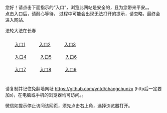 您好！请点击下面指示的“入口”，浏览此网站是安全的，且为您带来平安。。 <br/>
点击入口后，请耐心等待， 过程中可能会出现无法打开的提示，请忽略，最终会进入网站. </br>

法轮大法在长春<br/>
<div style="padding:10px"><a style="margin:20px" target="_blank" href="https://d169r51gvv5ng0.cloudfront.net/2Qpsp?waozyck" id="ccLink1" rel="nofollow">入口1</a> <a target="_blank" style="margin:20px" href="https://d2i6oq4oadj0iu.cloudfront.net/2Qpsp?fvsyulg" id="ccLink2" rel="nofollow">入口2</a> <a style="margin:20px" target="_blank" href="https://d15xxqeogs6uyi.cloudfront.net/2Qpsp?dtrpyef" id="ccLink3" rel="nofollow">入口3</a></div>

<div style="padding:10px" ><a style="margin:20px" target="_blank" href="https://d169r51gvv5ng0.cloudfront.net/2Qpsp?waozyck" id="ccLink4" rel="nofollow">入口4</a> <a style="margin:20px" href="https://d2i6oq4oadj0iu.cloudfront.net/2Qpsp?fvsyulg" target="_blank" id="ccLink5" rel="nofollow">入口5</a> <a style="margin:20px" href="https://d15xxqeogs6uyi.cloudfront.net/2Qpsp?dtrpyef" target="_blank" id="ccLink6" rel="nofollow">入口6</a></div>

<div style="padding:10px"><a style="margin:20px" target="_blank" href="https://d169r51gvv5ng0.cloudfront.net/2Qpsp?waozyck" id="ccLink7" rel="nofollow">入口7</a> <a style="margin:20px" href="https://d2i6oq4oadj0iu.cloudfront.net/2Qpsp?fvsyulg" target="_blank" id="ccLink8" rel="nofollow">入口8</a> <a style="margin:20px" target="_blank" href="https://d15xxqeogs6uyi.cloudfront.net/2Qpsp?dtrpyef" id="ccLink9" rel="nofollow">入口9</a></div>

<br/>



请复制并记住免翻墙网址 https://github.com/yntd/changchunzx (http后一定要加s)，在电脑或手机的浏览器均可访问。。<br/>

微信如提示停止访问该网页，须先点击右上角，选择浏览器打开。
